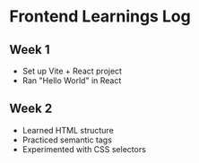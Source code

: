 # Frontend Learnings Log

## Week 1
- Set up Vite + React project
- Ran "Hello World" in React

## Week 2
- Learned HTML structure
- Practiced semantic tags
- Experimented with CSS selectors
